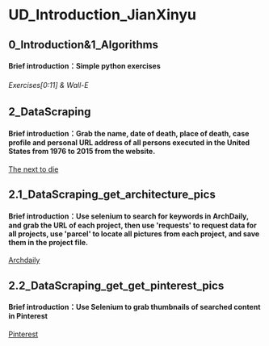 # UD_Introduction_JianXinyu


## 0_Introduction&1_Algorithms

#### Brief introduction：Simple python exercises

###### Exercises[0:11] & Wall-E


## 2_DataScraping

#### Brief introduction：Grab the name, date of death, place of death, case profile and personal URL address of all persons executed in the United States from 1976 to 2015 from the website.

[The next to die](https://www.themarshallproject.org/next-to-die)


## 2.1_DataScraping_get_architecture_pics

#### Brief introduction：Use selenium to search for keywords in ArchDaily, and grab the URL of each project, then use 'requests' to request data for all projects, use 'parcel' to locate all pictures from each project, and save them in the project file.

[Archdaily](https://www.archdaily.com/)


## 2.2_DataScraping_get_get_pinterest_pics

#### Brief introduction：Use Selenium to grab thumbnails of searched content in Pinterest

[Pinterest](https://www.pinterest.com/)
